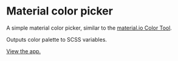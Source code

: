 # Material color picker
A simple material color picker, similar to the [material.io Color Tool](https://material.io/tools/color/).

Outputs color palette to SCSS variables.

[View the app.](https://mtbrock.github.io/material-color-picker)
